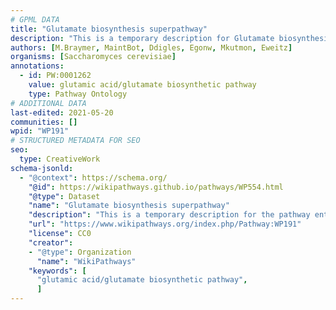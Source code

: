 ```yaml
---
# GPML DATA
title: "Glutamate biosynthesis superpathway"
description: "This is a temporary description for Glutamate biosynthesis superpathway"
authors: [M.Braymer, MaintBot, Ddigles, Egonw, Mkutmon, Eweitz]
organisms: [Saccharomyces cerevisiae]
annotations:
  - id: PW:0001262 
    value: glutamic acid/glutamate biosynthetic pathway
    type: Pathway Ontology
# ADDITIONAL DATA
last-edited: 2021-05-20
communities: []
wpid: "WP191"
# STRUCTURED METADATA FOR SEO
seo:
  type: CreativeWork
schema-jsonld:
  - "@context": https://schema.org/
    "@id": https://wikipathways.github.io/pathways/WP554.html
    "@type": Dataset
    "name": "Glutamate biosynthesis superpathway"
    "description": "This is a temporary description for the pathway entitled: Glutamate biosynthesis superpathway"
    "url": "https://www.wikipathways.org/index.php/Pathway:WP191"
    "license": CC0
    "creator":
    - "@type": Organization
      "name": "WikiPathways"
    "keywords": [
      "glutamic acid/glutamate biosynthetic pathway",
      ]
---
```

